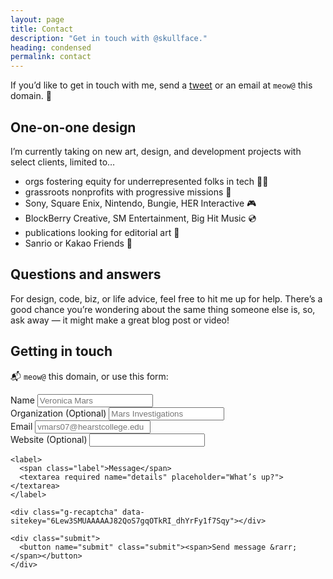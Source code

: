 ```yaml
---
layout: page
title: Contact
description: "Get in touch with @skullface."
heading: condensed
permalink: contact
---
```


If you’d like to get in touch with me, send a <a href='http://twitter.com/home?status=@skullface%20Hi!%20I%20wanted%20to%20say%20'>tweet</a> or an email at <code>meow@</code> this domain. 💌

## One-on-one design

I’m currently taking on new art, design, and development projects with select clients, limited to…

* orgs fostering equity for underrepresented folks in tech 👩‍💻
* grassroots nonprofits with progressive missions 🌱
* Sony, Square Enix, Nintendo, Bungie, HER Interactive 🎮
* BlockBerry Creative, SM Entertainment, Big Hit Music 💿
* publications looking for editorial art 📰
* Sanrio or Kakao Friends 🎀

## Questions and answers
For design, code, biz, or life advice, feel free to hit me up for help. There’s a good chance you’re wondering about the same thing someone else is, so, ask away — it might make a great blog post or video! 

## Getting in touch

📬 `meow@` this domain, or use this form:

<div class="contact_form_container">
<script src="https://www.google.com/recaptcha/api.js" async defer></script>
  <form accept-charset="UTF-8" action="https://usebasin.com/f/8456a9a39901" class="contact_form" method="POST">
    <div class="contact_form_details">
      <div class="form-detail">
        <label><span class="label">Name</span>
          <input type="text" required name="your-name" placeholder="Veronica Mars">
        </label>
      </div>
      <div class="form-detail">
        <label><span class="label">Organization <span class="optional">(Optional)</span></span>
          <input type="text" name="your-organization" placeholder="Mars Investigations">
        </label>
      </div>
      <div class="form-detail">
        <label for="email"><span class="label">Email</span>
          <input id="email" type="email" name="email" required placeholder="vmars07@hearstcollege.edu">
        </label>
      </div>
      <div class="form-detail">
        <label><span class="label">Website <span class="optional">(Optional)</span></span>
          <input type="url" name="your-website">
        </label>
      </div>
    </div>

    <label>
      <span class="label">Message</span>
      <textarea required name="details" placeholder="What’s up?"></textarea>
    </label>

    <div class="g-recaptcha" data-sitekey="6Lew3SMUAAAAAJ82QoS7gqOTkRI_dhYrFy1f7Sqy"></div>

    <div class="submit">
      <button name="submit" class="submit"><span>Send message &rarr;</span></button>
    </div>
  </form>
</div>
